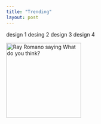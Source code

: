 ```yaml
---
title: "Trending"
layout: post
---
```


design 1
desing 2
design 3
design 4



<img src="https://media1.tenor.com/m/ofDuH0hvGh8AAAAd/so-what-do-you-think.gif" width="200" title="Ray Romano saying What do you think?" alt="Ray Romano saying What do you think?"/>
